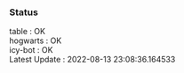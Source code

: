 ### Status


table : OK  
hogwarts : OK  
icy-bot : OK  
Latest Update : 2022-08-13 23:08:36.164533
